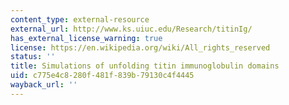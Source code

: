```yaml
---
content_type: external-resource
external_url: http://www.ks.uiuc.edu/Research/titinIg/
has_external_license_warning: true
license: https://en.wikipedia.org/wiki/All_rights_reserved
status: ''
title: Simulations of unfolding titin immunoglobulin domains
uid: c775e4c8-280f-481f-839b-79130c4f4445
wayback_url: ''
---
```

